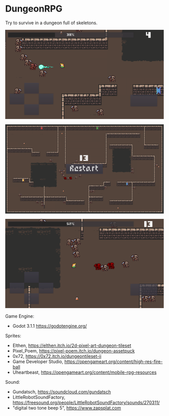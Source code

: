 # DungeonRPG
 Try to survive in a dungeon full of skeletons.
 
 ![](assets/screens/Screenshot1.png)
 
 ![](assets/screens/Screenshot2.png)
 
 ![](assets/screens/Screenshot3.png)
 
 Game Engine: 
 - Godot 3.1.1 https://godotengine.org/
 
Sprites:
 - Elthen, https://elthen.itch.io/2d-pixel-art-dungeon-tileset
 - Pixel_Poem, https://pixel-poem.itch.io/dungeon-assetpuck
 - 0x72, https://0x72.itch.io/dungeontileset-ii
 - Game Developer Studio, https://opengameart.org/content/high-res-fire-ball
 - Uheartbeast, https://opengameart.org/content/mobile-rpg-resources
 
 Sound:
 - Gundatsch, https://soundcloud.com/gundatsch
 - LittleRobotSoundFactory, https://freesound.org/people/LittleRobotSoundFactory/sounds/270311/
 - "digital two tone beep 5", https://www.zapsplat.com
